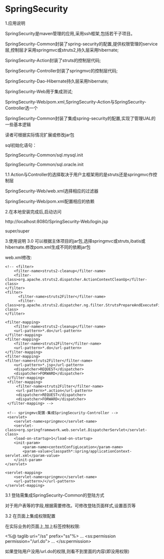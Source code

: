 # SpringSecurity
1.应用说明

SpringSecurity是maven管理的应用,采用ssh框架,包括若干子项目。

SpringSecurity-Common封装了spring-security的配置,提供权限管理的service层,控制层才采用springmvc或struts2,持久层采用hibernate;

SpringSecurity-Action封装了struts的控制层代码;

SpringSecurity-Controller封装了springmvc的控制层代码;

SpringSecurity-Dao-Hibernate持久层采用hibernate;

SpringSecurity-Web用于集成测试;

SpringSecurity-Web/pom.xml,SpringSecurity-Action与SpringSecurity-Controller选一个

SpringSecurity-Common封装了集成spring-security的配置,实现了管理UAL的一些基本逻辑

读者可根据实际情况扩展或修改jar包

sql初始化语句：

SpringSecurity-Common/sql.mysql.init

SpringSecurity-Common/sql.oracle.init

1.1 Action与Controller的选择取决于用户主框架用的是struts还是springmvc作控制层

SpringSecurity-Web/web.xml选择相应的过滤器

SpringSecurity-Web/pom.xml配置相应的依赖

2.在本地安装完成后,启动访问

http://localhost:8080/SpringSecurity-Web/login.jsp

super/super


3.使用说明
3.0 可以根据主体项目的jar包,选择springmvc或struts,ibatis或hibernate.修改pom.xml生成不同的依赖jar包

web.xml修改:
<!-- struts访问配置-集成SpringSecurity-Action -->
	<!-- <filter>
		<filter-name>struts2-cleanup</filter-name>
		<filter-class>org.apache.struts2.dispatcher.ActionContextCleanUp</filter-class>
	</filter>
	<filter>
	      <filter-name>struts2Filter</filter-name>
	      <filter-class>org.apache.struts2.dispatcher.ng.filter.StrutsPrepareAndExecuteFilter</filter-class>
	</filter>
    
    <filter-mapping>
        <filter-name>struts2-cleanup</filter-name>
        <url-pattern>*.do</url-pattern>
    </filter-mapping>		
    <filter-mapping>
        <filter-name>struts2Filter</filter-name>
        <url-pattern>*.do</url-pattern>
    </filter-mapping>    
    <filter-mapping>
	<filter-name>struts2Filter</filter-name>
	    <url-pattern>*.jsp</url-pattern>
	    <dispatcher>REQUEST</dispatcher>
	    <dispatcher>FORWARD</dispatcher> 
	 </filter-mapping>
	 <filter-mapping>
		 <filter-name>struts2Filter</filter-name>
	     <url-pattern>*.action</url-pattern>
	     <dispatcher>REQUEST</dispatcher>
	     <dispatcher>FORWARD</dispatcher> 
	 </filter-mapping> -->
	 
	 <!-- springmvc配置-集成SpringSecurity-Controller -->
	 <servlet>
        <servlet-name>springmvc</servlet-name>
        <servlet-class>org.springframework.web.servlet.DispatcherServlet</servlet-class>
        <load-on-startup>1</load-on-startup>
        <init-param>
            <param-name>contextConfigLocation</param-name>
            <param-value>classpath*:spring/applicationContext-servlet.xml</param-value>
        </init-param>
    </servlet>

    <servlet-mapping>
        <servlet-name>springmvc</servlet-name>
        <url-pattern>/</url-pattern>
    </servlet-mapping>

3.1 登陆需集成SpringSecurity-Common的登陆方式

对于用户表等的字段,根据需要修改。可修改登陆页面样式,设置首页等

3.2 在页面上集成权限配置

在实际业务的页面上,加上标签控制权限:

<%@ taglib uri="/ss" prefix="ss"%>
...
<ss:permission permission="/url.do">
	...
</ss:permission>

如果登陆用户没用/url.do的权限,则看不到里面的内容(即没用权限)


